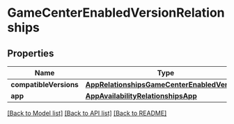 # GameCenterEnabledVersionRelationships

## Properties
Name | Type | Description | Notes
------------ | ------------- | ------------- | -------------
**compatibleVersions** | [**AppRelationshipsGameCenterEnabledVersions**](AppRelationshipsGameCenterEnabledVersions.md) |  | [optional] 
**app** | [**AppAvailabilityRelationshipsApp**](AppAvailabilityRelationshipsApp.md) |  | [optional] 

[[Back to Model list]](../README.md#documentation-for-models) [[Back to API list]](../README.md#documentation-for-api-endpoints) [[Back to README]](../README.md)


